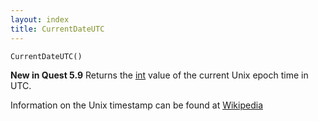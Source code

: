 ```yaml
---
layout: index
title: CurrentDateUTC
---
```


    CurrentDateUTC()

**New in Quest 5.9** 
Returns the [int](../types/int.html) value of the current Unix epoch time in UTC. 

Information on the Unix timestamp can be found at [Wikipedia](https://en.wikipedia.org/wiki/Unix_time)